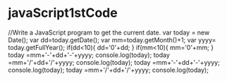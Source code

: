 # javaScript1stCode
//Write a JavaScript program to get the current date.
var today = new Date();
var dd=today.getDate();
var mm=today.getMonth()+1;
var yyyy= today.getFullYear();
if(dd<10){
   dd='0'+dd;
}
if(mm<10){
   mm='0'+mm;
}
today =mm+'-'+dd+'-'+yyyy;
console.log(today);
today =mm+'/'+dd+'/'+yyyy;
console.log(today);
today =mm+'-'+dd+'-'+yyyy;
console.log(today);
today =mm+'/'+dd+'/'+yyyy;
console.log(today);
